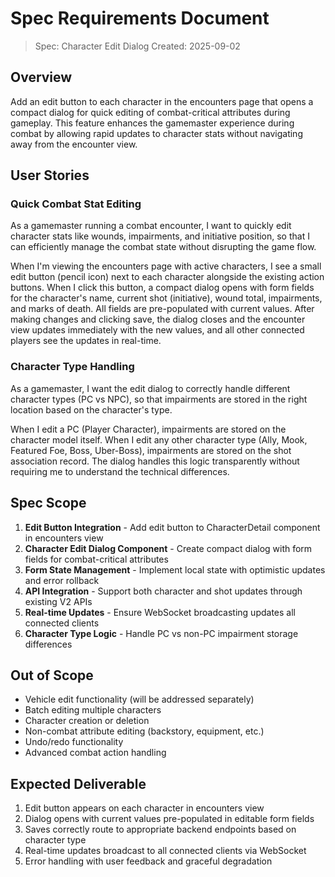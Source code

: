 # Spec Requirements Document

> Spec: Character Edit Dialog
> Created: 2025-09-02

## Overview

Add an edit button to each character in the encounters page that opens a compact dialog for quick editing of combat-critical attributes during gameplay. This feature enhances the gamemaster experience during combat by allowing rapid updates to character stats without navigating away from the encounter view.

## User Stories

### Quick Combat Stat Editing

As a gamemaster running a combat encounter, I want to quickly edit character stats like wounds, impairments, and initiative position, so that I can efficiently manage the combat state without disrupting the game flow.

When I'm viewing the encounters page with active characters, I see a small edit button (pencil icon) next to each character alongside the existing action buttons. When I click this button, a compact dialog opens with form fields for the character's name, current shot (initiative), wound total, impairments, and marks of death. All fields are pre-populated with current values. After making changes and clicking save, the dialog closes and the encounter view updates immediately with the new values, and all other connected players see the updates in real-time.

### Character Type Handling

As a gamemaster, I want the edit dialog to correctly handle different character types (PC vs NPC), so that impairments are stored in the right location based on the character's type.

When I edit a PC (Player Character), impairments are stored on the character model itself. When I edit any other character type (Ally, Mook, Featured Foe, Boss, Uber-Boss), impairments are stored on the shot association record. The dialog handles this logic transparently without requiring me to understand the technical differences.

## Spec Scope

1. **Edit Button Integration** - Add edit button to CharacterDetail component in encounters view
2. **Character Edit Dialog Component** - Create compact dialog with form fields for combat-critical attributes
3. **Form State Management** - Implement local state with optimistic updates and error rollback
4. **API Integration** - Support both character and shot updates through existing V2 APIs
5. **Real-time Updates** - Ensure WebSocket broadcasting updates all connected clients
6. **Character Type Logic** - Handle PC vs non-PC impairment storage differences

## Out of Scope

- Vehicle edit functionality (will be addressed separately)
- Batch editing multiple characters
- Character creation or deletion
- Non-combat attribute editing (backstory, equipment, etc.)
- Undo/redo functionality
- Advanced combat action handling

## Expected Deliverable

1. Edit button appears on each character in encounters view
2. Dialog opens with current values pre-populated in editable form fields
3. Saves correctly route to appropriate backend endpoints based on character type
4. Real-time updates broadcast to all connected clients via WebSocket
5. Error handling with user feedback and graceful degradation